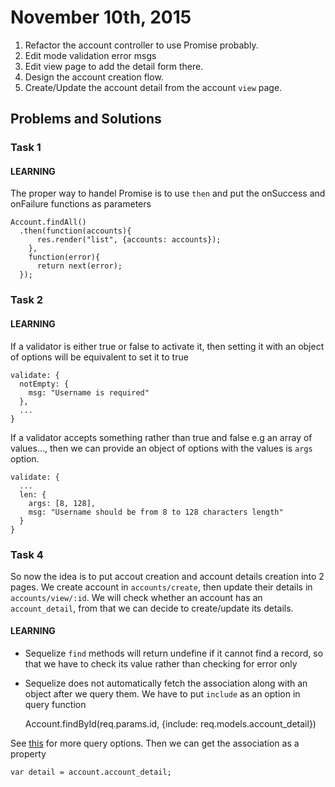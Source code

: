 # November 10th, 2015

1. Refactor the account controller to use Promise probably.
2. Edit mode validation error msgs
3. Edit view page to add the detail form there.
4. Design the account creation flow.
5. Create/Update the account detail from the account `view` page.

## Problems and Solutions
### Task 1
#### LEARNING

The proper way to handel Promise is to use `then` and put the onSuccess and onFailure functions as parameters

    Account.findAll()
      .then(function(accounts){
          res.render("list", {accounts: accounts});
        }, 
        function(error){
          return next(error);
      });

### Task 2
#### LEARNING

If a validator is either true or false to activate it, then setting it with an object of options will be equivalent to set it to true

    validate: {
      notEmpty: {
        msg: "Username is required"
      },
      ...
    }

If a validator accepts something rather than true and false e.g an array of values..., then we can provide an object of options with the values is `args` option.

    validate: {
      ...
      len: {
        args: [8, 128],
        msg: "Username should be from 8 to 128 characters length"
      }
    }

### Task 4

So now the idea is to put accout creation and account details creation into 2 pages.
We create account in `accounts/create`, then update their details in `accounts/view/:id`.
We will check whether an account has an `account_detail`, from that we can decide to create/update its details.

#### LEARNING
- Sequelize `find` methods will return undefine if it cannot find a record, so that we have to check its value rather than checking for error only
- Sequelize does not automatically fetch the association along with an object after we query them. We have to put `include` as an option in query function


    Account.findById(req.params.id, {include: req.models.account_detail})

See [this](http://docs.sequelizejs.com/en/latest/api/model/#findall) for more query options.
Then we can get the association as a property

    var detail = account.account_detail;


